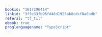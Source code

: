 ```yaml
---
bookid: "1617296414"
linkid: "3ffe33fb95fd46d1925ab8cdcf8a0bdb"
referal: "tf_til"
ebook: true
proglanguagename: "TypeScript"
---
```

